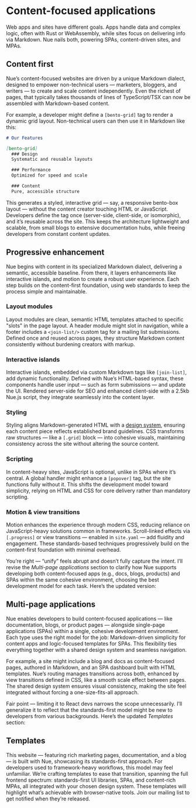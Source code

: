
# Content-focused applications
Web apps and sites have different goals. Apps handle data and complex logic, often with Rust or WebAssembly, while sites focus on delivering info via Markdown. Nue nails both, powering SPAs, content-driven sites, and MPAs.


## Content first
Nue’s content-focused websites are driven by a unique Markdown dialect, designed to empower non-technical users — marketers, bloggers, and writers — to create and scale content independently. Even the richest of pages, that typically takes thousands of lines of TypeScript/TSX can now be assembled with Markdown-based content.

For example, a developer might define a `[bento-grid]` tag to render a dynamic grid layout. Non-technical users can then use it in Markdown like this:

```md
# Our Features

[bento-grid]
  ### Design
  Systematic and reusable layouts

  ### Performance
  Optimized for speed and scale

  ### Content
  Pure, accessible structure
```

This generates a styled, interactive grid — say, a responsive bento-box layout — without the content creator touching HTML or JavaScript. Developers define the tag once (server-side, client-side, or isomorphic), and it’s reusable across the site. This keeps the architecture lightweight and scalable, from small blogs to extensive documentation hubs, while freeing developers from constant content updates.


## Progressive enhancement
Nue begins with content in its specialized Markdown dialect, delivering a semantic, accessible baseline. From there, it layers enhancements like interactive islands, and motion to create a robust user experience. Each step builds on the content-first foundation, using web standards to keep the process simple and maintainable.


### Layout modules
Layout modules are clean, semantic HTML templates attached to specific "slots" in the page layout. A header module might slot in navigation, while a footer includes a `<join-list/>` custom tag for a mailing list submissions. Defined once and reused across pages, they structure Markdown content consistently without burdening creators with markup.

### Interactive islands
Interactive islands, embedded via custom Markdown tags like `[join-list]`, add dynamic functionality. Defined with Nue’s HTML-based syntax, these components handle user input — such as form submissions — and update the UI. Rendered server-side for SEO and enhanced client-side with a 2.5kb Nue.js script, they integrate seamlessly into the content layer.

### Styling
Styling aligns Markdown-generated HTML with a [design system](design-systems.html), ensuring each content piece reflects established brand guidelines. CSS transforms raw structures — like a `[.grid]` block — into cohesive visuals, maintaining consistency across the site without altering the source content.

### Scripting
In content-heavy sites, JavaScript is optional, unlike in SPAs where it’s central. A global handler might enhance a `[popover]` tag, but the site functions fully without it. This shifts the development model toward simplicity, relying on HTML and CSS for core delivery rather than mandatory scripting.

### Motion & view transitions
Motion enhances the experience through modern CSS, reducing reliance on JavaScript-heavy solutions common in frameworks. Scroll-linked effects via `[.progress]` or view transitions — enabled in `site.yaml` — add fluidity and engagement. These standards-based techniques progressively build on the content-first foundation with minimal overhead.


You’re right — “unify” feels abrupt and doesn’t fully capture the intent. I’ll revise the *Multi-page applications* section to clarify how Nue supports developing both content-focused apps (e.g., docs, blogs, products) and SPAs within the same cohesive environment, choosing the best development model for each task. Here’s the updated version: 


## Multi-page applications
Nue enables developers to build content-focused applications — like documentation, blogs, or product pages — alongside single-page applications (SPAs) within a single, cohesive development environment. Each type uses the right model for the job: Markdown-driven simplicity for content apps and logic-focused templates for SPAs. This flexibility ties everything together with a shared design system and seamless navigation.

For example, a site might include a blog and docs as content-focused pages, authored in Markdown, and an SPA dashboard built with HTML templates. Nue’s routing manages transitions across both, enhanced by view transitions defined in CSS, like a smooth scale effect between pages. The shared design system ensures visual consistency, making the site feel integrated without forcing a one-size-fits-all approach.


Fair point — limiting it to React devs narrows the scope unnecessarily. I’ll generalize it to reflect that the standards-first model might be new to developers from various backgrounds. Here’s the updated *Templates* section:


## Templates
This website — featuring rich marketing pages, documentation, and a blog — is built with Nue, showcasing its standards-first approach. For developers used to framework-heavy workflows, this model may feel unfamiliar. We’re crafting templates to ease that transition, spanning the full frontend spectrum: standards-first UI libraries, SPAs, and content-rich MPAs, all integrated with your chosen design system. These templates will highlight what’s achievable with browser-native tools. Join our mailing list to get notified when they’re released.
